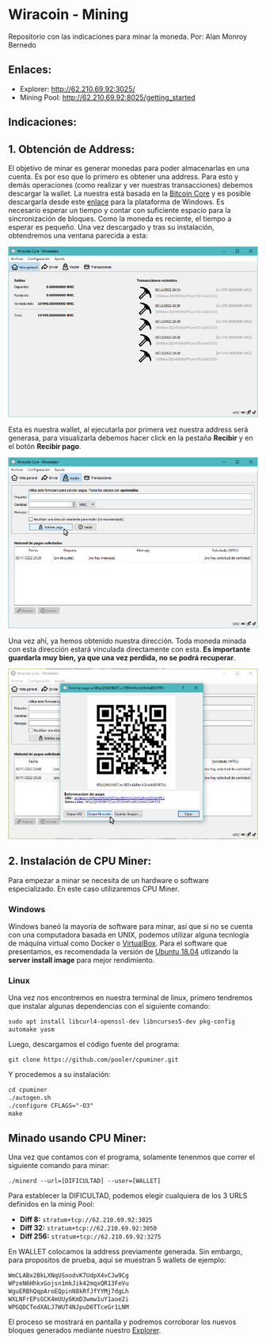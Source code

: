 # Wiracoin - Mining
Repositorio con las indicaciones para minar la moneda.
Por: Alan Monroy Bernedo

## Enlaces:

* Explorer: http://62.210.69.92:3025/
* Mining Pool: http://62.210.69.92:8025/getting_started

## Indicaciones:

## 1. Obtención de Address:

El objetivo de minar es generar monedas para poder almacenarlas en una cuenta. Es por eso que lo primero es obtener una address. Para esto y demás operaciones (como realizar y ver nuestras transacciones) debemos descargar la wallet. La nuestra está basada en la [Bitcoin Core](https://bitcoin.org/es/descargar) y es posible descargarla desde este [enlace](https://drive.google.com/file/d/18aNuo2IvEDA37Qe7_vy6MaNuPdgsn4Us/view?usp=sharing) para la plataforma de Windows. Es necesario esperar un tiempo y contar con suficiente espacio para la sincronización de bloques. Como la moneda es reciente, el tiempo a esperar es pequeño. Una vez descargado y tras su instalación, obtendremos una ventana parecida a esta:

![img_1](https://github.com/Verborrea/wiracoin/blob/main/imgs/img1.jpg?raw=true)

Esta es nuestra wallet, al ejecutarla por primera vez nuestra address será generasa, para visualizarla debemos hacer click en la pestaña **Recibir** y en el botón **Recibir pago**.

![img_2](https://github.com/Verborrea/wiracoin/blob/main/imgs/img2.jpg?raw=true)

Una vez ahí, ya hemos obtenido nuestra dirección. Toda moneda minada con esta dirección estará vinculada directamente con esta. **Es importante guardarla muy bien, ya que una vez perdida, no se podrá recuperar**.

![img_3](https://github.com/Verborrea/wiracoin/blob/main/imgs/img3.jpg?raw=true)

## 2. Instalación de CPU Miner:

Para empezar a minar se necesita de un hardware o software especializado. En este caso utilizaremos CPU Miner.

### Windows

Windows baneó la mayoría de software para minar, así que si no se cuenta con una computadora basada en UNIX, podemos utilizar alguna tecnlogía de máquina virtual como Docker o [VirtualBox](https://www.virtualbox.org/wiki/Downloads). Para el software que presentamos, es recomendada la versión de [Ubuntu 18.04](https://releases.ubuntu.com/18.04/) utlizando la **server install image** para mejor rendimiento.

### Linux

Una vez nos encontremos en nuestra terminal de linux, primero tendremos que instalar algunas dependencias con el siguiente comando:

    sudo apt install libcurl4-openssl-dev libncurses5-dev pkg-config automake yasm

Luego, descargamos el código fuente del programa:

    git clone https://github.com/pooler/cpuminer.git

Y procedemos a su instalación:

    cd cpuminer
    ./autogen.sh
    ./configure CFLAGS="-O3"
    make

## Minado usando CPU Miner:

Una vez que contamos con el programa, solamente tenenmos que correr el siguiente comando para minar:

    ./minerd --url=[DIFICULTAD] --user=[WALLET]
    
Para establecer la DIFICULTAD, podemos elegir cualquiera de los 3 URLS definidos en la minig Pool:

* **Diff   8:** `stratum+tcp://62.210.69.92:3025`
* **Diff  32:** `stratum+tcp://62.210.69.92:3050`
* **Diff 256:** `stratum+tcp://62.210.69.92:3275`

En WALLET colocamos la address previamente generada. Sin embargo, para propositos de prueba, aquí se muestran 5 wallets de ejemplo:

    WmCLABx2BkLXNqUSoodvK7UdpX4vCJw9Cg
    WPzeN6HhkxGojsn1mkJik42mqxQR13FeVu
    WguERBhQqpAroEQpinN8kRfJfYYMj7dgLh
    WXLNFrEPsGCK4mUUy6KmD3wmw1uY1aoe2i
    WPGQDCTedXALJ7WUT4NJpuD6TTceGr1LNM

El proceso se mostrará en pantalla y podremos corroborar los nuevos bloques generados mediante nuestro [Explorer](http://62.210.69.92:3025).
